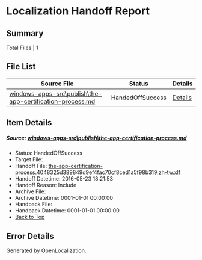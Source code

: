 # <a name='report-top'></a> Localization Handoff Report

## Summary
 Total Files | 1

## File List
 Source File | Status | Details 
 ----------- | ------ | ------- 
 [windows-apps-src\publish\the-app-certification-process.md](https://github.com/Microsoft/windows-apps/blob/4ea19e85d1e151dd1e03d5acf085c186613be35f/windows-apps-src/publish/the-app-certification-process.md) | HandedOffSuccess | [Details](#579d1ef306123f765e19fc9ab3b02c064b690aee3541)

## Item Details
##### <a name='579d1ef306123f765e19fc9ab3b02c064b690aee3541'></a> Source: [windows-apps-src\publish\the-app-certification-process.md](https://github.com/Microsoft/windows-apps/blob/4ea19e85d1e151dd1e03d5acf085c186613be35f/windows-apps-src/publish/the-app-certification-process.md)
* Status: HandedOffSuccess
* Target File: 
* Handoff File: [the-app-certification-process.4048325d389849d9ef4fac70cf8ced1a5f98b319.zh-tw.xlf](https://github.com/Microsoft/WDG.handoff/blob/752eb20e39c4773ecd259ef910af5d2a39626ca7/ol-handoff/Microsoft/windows-apps.zh-tw/master/the-app-certification-process.4048325d389849d9ef4fac70cf8ced1a5f98b319.zh-tw.xlf)
* Handoff Datetime: 2016-05-23 18:21:53
* Handoff Reason: Include
* Archive File: 
* Archive Datetime: 0001-01-01 00:00:00
* Handback File: 
* Handback Datetime: 0001-01-01 00:00:00
* [Back to Top](#report-top)


## Error Details

Generated by OpenLocalization.
